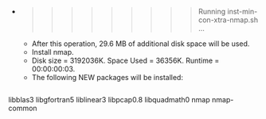 * >>>>>>>>> Running inst-min-con-xtra-nmap.sh ...
  * After this operation, 29.6 MB of additional disk space will be used.
  * Install nmap.
  * Disk size = 3192036K. Space Used = 36356K. Runtime = 00:00:00:03.
  * The following NEW packages will be installed:
  ```bash
libblas3 libgfortran5 liblinear3 libpcap0.8 libquadmath0
nmap nmap-common
  ```
